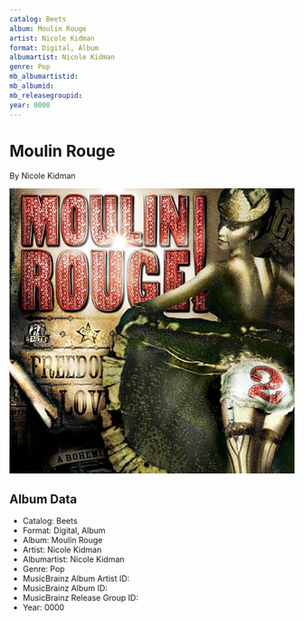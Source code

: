 ```yaml
---
catalog: Beets
album: Moulin Rouge
artist: Nicole Kidman
format: Digital, Album
albumartist: Nicole Kidman
genre: Pop
mb_albumartistid: 
mb_albumid: 
mb_releasegroupid: 
year: 0000
---
```


# Moulin Rouge

By Nicole Kidman

![](../../assets/beetscovers/Nicole_Kidman-Moulin_Rouge.jpg)

## Album Data

- Catalog: Beets
- Format: Digital, Album
- Album: Moulin Rouge
- Artist: Nicole Kidman
- Albumartist: Nicole Kidman
- Genre: Pop
- MusicBrainz Album Artist ID: 
- MusicBrainz Album ID: 
- MusicBrainz Release Group ID: 
- Year: 0000

